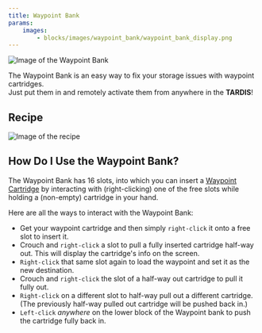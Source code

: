 ```yaml
---
title: Waypoint Bank
params:
    images:
        - blocks/images/waypoint_bank/waypoint_bank_display.png
---
```


![Image of the Waypoint Bank](./images/waypoint_bank/waypoint_bank_display.png)

The Waypoint Bank is an easy way to fix your storage issues with waypoint cartridges.
<br>Just put them in and remotely activate them from anywhere in the **TARDIS**!

## Recipe

![Image of the recipe](./images/waypoint_bank/waypoint_bank_recipe.png)

## How Do I Use the Waypoint Bank?

The Waypoint Bank has 16 slots, into which you can insert a [Waypoint Cartridge](../items/cartridge) by interacting with (right-clicking) one of the free slots while holding a (non-empty) cartridge in your hand.

Here are all the ways to interact with the Waypoint Bank:
* Get your waypoint cartridge and then simply `right-click` it onto a free slot to insert it.
* Crouch and `right-click` a slot to pull a fully inserted cartridge half-way out. This will display the cartridge's info on the screen.
* `Right-click` that same slot again to load the waypoint and set it as the new destination.
* Crouch and `right-click` the slot of a half-way out cartridge to pull it fully out.
* `Right-click` on a different slot to half-way pull out a different cartridge. (The previously half-way pulled out cartridge will be pushed back in.)
* `Left-click` *anywhere* on the lower block of the Waypoint bank to push the cartridge fully back in.

